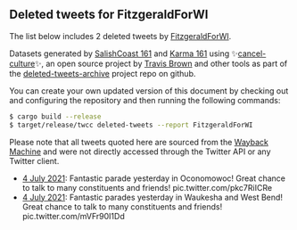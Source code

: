 ## Deleted tweets for FitzgeraldForWI

The list below includes 2 deleted tweets by
[FitzgeraldForWI](https://twitter.com/FitzgeraldForWI).



Datasets generated by [SalishCoast 161](https://twitter.com/SalishCoastA) and [Karma 161](https://twitter.com/KarmaOneSixOne)
using ✨[cancel-culture](https://github.com/travisbrown/cancel-culture)✨, an open source project by [Travis Brown](https://twitter.com/travisbrown) 
and other tools as part of the [deleted-tweets-archive](https://github.com/salcoast/deleted-tweets-archive/) project repo on github.

You can create your own updated version of this document by checking out and configuring the
repository and then running the following commands:

```bash
$ cargo build --release
$ target/release/twcc deleted-tweets --report FitzgeraldForWI
```

Please note that all tweets quoted here are sourced from the
[Wayback Machine](https://web.archive.org) and were not directly accessed through the Twitter API or
any Twitter client.

* [ 4 July 2021](https://web.archive.org/web/20210704193029/https://twitter.com/FitzgeraldForWI/status/1411769317079846913): Fantastic parade yesterday in Oconomowoc! Great chance to talk to many constituents and friends! pic.twitter.com/pkc7RiICRe
* [ 4 July 2021](https://web.archive.org/web/20210704191758/https://twitter.com/FitzgeraldForWI/status/1411766197109022723): Fantastic parades yesterday in Waukesha and West Bend! Great chance to talk to many constituents and friends! pic.twitter.com/mVFr90I1Dd
